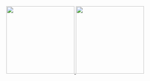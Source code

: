 <div>
<a href="https://github.com/Sh4dow-Sk">
<img loading="lazy" height="180em" src="https://github-readme-stats.vercel.app/api?username=Sh4dow-Sk&show_icons=true&theme=dracula&include_all_commits=true&count_private=true"/>
<img loading="lazy" height="180em" src="https://github-readme-stats.vercel.app/api/top-langs/?username=Sh4dow-Sk&layout=compact&langs_count=7&theme=dracula"/>  
</div>
